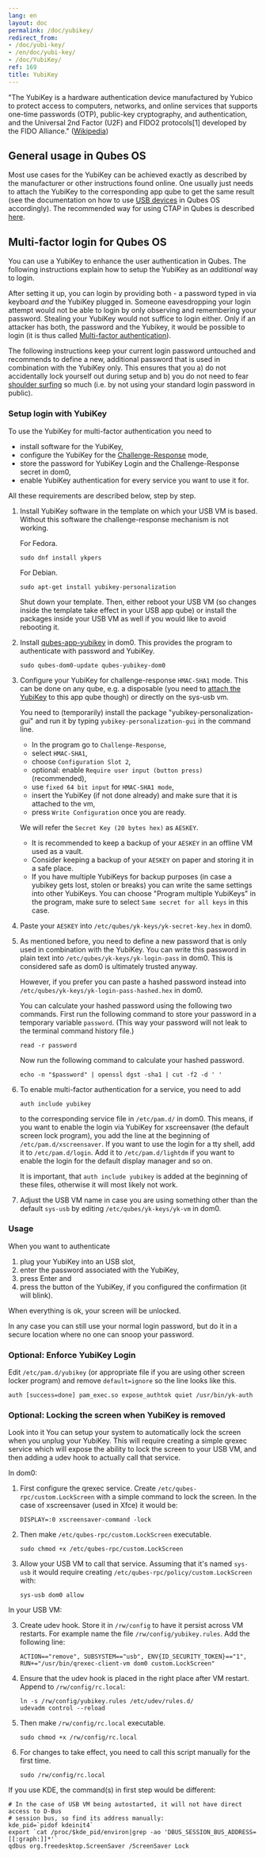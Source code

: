 ```yaml
---
lang: en
layout: doc
permalink: /doc/yubikey/
redirect_from:
- /doc/yubi-key/
- /en/doc/yubi-key/
- /doc/YubiKey/
ref: 169
title: YubiKey
---
```


"The YubiKey is a hardware authentication device manufactured by Yubico to
protect access to computers, networks, and online services that supports
one-time passwords (OTP), public-key cryptography, and authentication, and the
Universal 2nd Factor (U2F) and FIDO2 protocols[1] developed by the FIDO
Alliance." ([Wikipedia](https://en.wikipedia.org/wiki/YubiKey))

## General usage in Qubes OS

Most use cases for the YubiKey can be achieved exactly as described by the
manufacturer or other instructions found online. One usually just needs to
attach the YubiKey to the corresponding app qube to get the same result (see the
documentation on how to use [USB devices](/doc/how-to-use-usb-devices/) in Qubes
OS accordingly). The recommended way for using CTAP in Qubes is described
[here](https://www.qubes-os.org/doc/ctap-proxy/).

## Multi-factor login for Qubes OS

You can use a YubiKey to enhance the user authentication in Qubes. The following
instructions explain how to setup the YubiKey as an *additional* way to login.

After setting it up, you can login by providing both - a password typed in via
keyboard *and* the YubiKey plugged in. Someone eavesdropping your login attempt
would not be able to login by only observing and remembering your password.
Stealing your YubiKey would not suffice to login either. Only if an attacker has
both, the password and the Yubikey, it would be possible to login (it is thus
called [Multi-factor
authentication](https://en.wikipedia.org/wiki/Multi-factor_authentication)).

The following instructions keep your current login password untouched and
recommends to define a new, additional password that is used in combination with
the YubiKey only. This ensures that you a) do not accidentally lock yourself out
during setup and b) you do not need to fear [shoulder
surfing](https://en.wikipedia.org/wiki/Shoulder_surfing_(computer_security)) so
much (i.e. by not using your standard login password in public).

### Setup login with YubiKey

To use the YubiKey for multi-factor authentication you need to

* install software for the YubiKey,
* configure the YubiKey for the
  [Challenge-Response](https://en.wikipedia.org/wiki/Challenge%E2%80%93response_authentication)
mode,
* store the password for YubiKey Login and the Challenge-Response secret in
  dom0,
* enable YubiKey authentication for every service you want to use it for.

All these requirements are described below, step by step.

1. Install YubiKey software in the template on which your USB VM is based.
   Without this software the challenge-response mechanism is not working.

   For Fedora.

    ```
    sudo dnf install ykpers
    ```

   For Debian.

    ```
    sudo apt-get install yubikey-personalization
    ```

   Shut down your template. Then, either reboot your USB VM (so changes inside
   the template take effect in your USB app qube) or install the packages inside
   your USB VM as well if you would like to avoid rebooting it.

2. Install [qubes-app-yubikey](https://github.com/QubesOS/qubes-app-yubikey) in
   dom0. This provides the program to authenticate with password and YubiKey.

    ```
    sudo qubes-dom0-update qubes-yubikey-dom0
    ```

3. Configure your YubiKey for challenge-response `HMAC-SHA1` mode. This can be
   done on any qube, e.g. a disposable (you need to [attach the
YubiKey](https://www.qubes-os.org/doc/how-to-use-usb-devices/) to this app qube
though) or directly on the sys-usb vm.

   You need to (temporarily) install the package "yubikey-personalization-gui" and 
   run it by typing `yubikey-personalization-gui` in the command line.

   - In the program go to `Challenge-Response`,
   - select `HMAC-SHA1`,
   - choose `Configuration Slot 2`,
   - optional: enable `Require user input (button press)` (recommended),
   - use `fixed 64 bit input` for `HMAC-SHA1 mode`,
   - insert the YubiKey (if not done already) and make sure that it is attached
     to the vm,
   - press `Write Configuration` once you are ready.

   We will refer the `Secret Key (20 bytes hex)` as `AESKEY`.

   - It is recommended to keep a backup of your `AESKEY` in an offline VM used as a vault.
   - Consider keeping a backup of your `AESKEY` on paper and storing it in a safe place.
   - If you have multiple YubiKeys for backup purposes (in case a yubikey gets
     lost, stolen or breaks) you can write the same settings into other
YubiKeys. You can choose "Program multiple YubiKeys" in the program, make sure
to select `Same secret for all keys` in this case.

4. Paste your `AESKEY` into `/etc/qubes/yk-keys/yk-secret-key.hex` in dom0.

5. As mentioned before, you need to define a new password that is only used in
   combination with the YubiKey. You can write this password in plain text into
`/etc/qubes/yk-keys/yk-login-pass` in dom0. This is considered safe as dom0 is
ultimately trusted anyway.

    However, if you prefer you can paste a hashed password instead into
`/etc/qubes/yk-keys/yk-login-pass-hashed.hex` in dom0.

    You can calculate your hashed password using the following two commands.
    First run the following command to store your password in a temporary variable `password`.
    (This way your password will not leak to the terminal command history file.)

    ```
    read -r password
    ```

    Now run the following command to calculate your hashed password.

    ```
    echo -n "$password" | openssl dgst -sha1 | cut -f2 -d ' '
    ```

6. To enable multi-factor authentication for a service, you need to add

    ```
    auth include yubikey
    ```

    to the corresponding service file in `/etc/pam.d/` in dom0. This means, if
you want to enable the login via YubiKey for xscreensaver (the default screen
lock program), you add the line at the beginning of `/etc/pam.d/xscreensaver`.
If you want to use the login for a tty shell, add it to `/etc/pam.d/login`. Add
it to `/etc/pam.d/lightdm` if you want to enable the login for the default
display manager and so on.

    It is important, that `auth include yubikey` is added at the beginning of
these files, otherwise it will most likely not work.

7. Adjust the USB VM name in case you are using something other than the default
   `sys-usb` by editing `/etc/qubes/yk-keys/yk-vm` in dom0.

### Usage

When you want to authenticate

1. plug your YubiKey into an USB slot,
2. enter the password associated with the YubiKey,
3. press Enter and
4. press the button of the YubiKey, if you configured the confirmation (it will
   blink).

When everything is ok, your screen will be unlocked.

In any case you can still use your normal login password, but do it in a secure
location where no one can snoop your password.

### Optional: Enforce YubiKey Login

Edit `/etc/pam.d/yubikey` (or appropriate file if you are using other screen locker program) and remove `default=ignore` so the line looks like this.

```
auth [success=done] pam_exec.so expose_authtok quiet /usr/bin/yk-auth
```

### Optional: Locking the screen when YubiKey is removed

Look into it
You can setup your system to automatically lock the screen when you unplug your YubiKey.
This will require creating a simple qrexec service which will expose the ability to lock the screen to your USB VM, and then adding a udev hook to actually call that service.

In dom0:

1. First configure the qrexec service.
   Create `/etc/qubes-rpc/custom.LockScreen` with a simple command to lock the screen.
   In the case of xscreensaver (used in Xfce) it would be:

   ```
   DISPLAY=:0 xscreensaver-command -lock
   ```

2. Then make `/etc/qubes-rpc/custom.LockScreen` executable.

   ```
   sudo chmod +x /etc/qubes-rpc/custom.LockScreen
   ```

3. Allow your USB VM to call that service.
   Assuming that it's named `sys-usb` it would require creating `/etc/qubes-rpc/policy/custom.LockScreen` with:

   ```
   sys-usb dom0 allow
   ```

In your USB VM:

3. Create udev hook.
   Store it in `/rw/config` to have it persist across VM restarts.
   For example name the file `/rw/config/yubikey.rules`.
   Add the following line:

   ```
   ACTION=="remove", SUBSYSTEM=="usb", ENV{ID_SECURITY_TOKEN}=="1", RUN+="/usr/bin/qrexec-client-vm dom0 custom.LockScreen"
   ```

4. Ensure that the udev hook is placed in the right place after VM restart.
   Append to `/rw/config/rc.local`:

   ```
   ln -s /rw/config/yubikey.rules /etc/udev/rules.d/
   udevadm control --reload
   ```

5. Then make `/rw/config/rc.local` executable.

   ```
   sudo chmod +x /rw/config/rc.local
   ```

6. For changes to take effect, you need to call this script manually for the first time.

   ```
   sudo /rw/config/rc.local
   ```

If you use KDE, the command(s) in first step would be different:

```
# In the case of USB VM being autostarted, it will not have direct access to D-Bus
# session bus, so find its address manually:
kde_pid=`pidof kdeinit4`
export `cat /proc/$kde_pid/environ|grep -ao 'DBUS_SESSION_BUS_ADDRESS=[[:graph:]]*'`
qdbus org.freedesktop.ScreenSaver /ScreenSaver Lock
```
